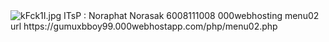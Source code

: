 <img src="https://www.picz.in.th/images/2018/10/23/kFck1I.jpg" alt="kFck1I.jpg" border="0" />
ITsP : Noraphat Norasak 6008111008 
000webhosting menu02 url https://gumuxbboy99.000webhostapp.com/php/menu02.php
